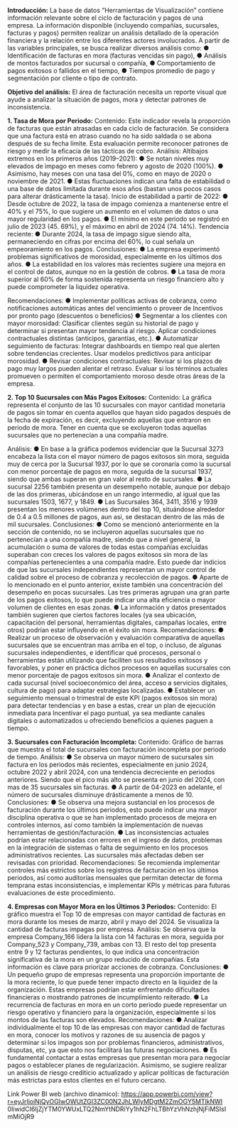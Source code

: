 **Introducción:**
La base de datos “Herramientas de Visualización” contiene información relevante sobre el ciclo de
facturación y pagos de una empresa. La información disponible (incluyendo compañías, sucursales,
facturas y pagos) permiten realizar un análisis detallado de la operación financiera y la relación entre los
diferentes actores involucrados.
A partir de las variables principales, se busca realizar diversos análisis como:
● Identificación de facturas en mora (facturas vencidas sin pago),
● Análisis de montos facturados por sucursal o compañía,
● Comportamiento de pagos exitosos o fallidos en el tiempo,
● Tiempos promedio de pago y segmentación por cliente o tipo de contrato.

**Objetivo del análisis:**
El área de facturación necesita un reporte visual que ayude a analizar la situación de pagos, mora y
detectar patrones de inconsistencia.

**1. Tasa de Mora por Periodo:**
Contenido:
Este indicador revela la proporción de facturas que están atrasadas en cada ciclo de facturación. Se
considera que una factura está en atraso cuando no ha sido saldada o se abona después de su fecha
límite. Esta evaluación permite reconocer patrones de riesgo y medir la eficacia de las tácticas de cobro.
Análisis:
Altibajos extremos en los primeros años (2019–2021):
● Se notan niveles muy elevados de impago en meses como febrero y agosto de 2020 (100%).
● Asimismo, hay meses con una tasa del 0%, como en mayo de 2020 o noviembre de 2021.
● Estas fluctuaciones indican una falta de estabilidad o una base de datos limitada durante esos
años (bastan unos pocos casos para alterar drásticamente la tasa).
Inicio de estabilidad a partir de 2022:
● Desde octubre de 2022, la tasa de impago comienza a mantenerse entre el 40% y el 75%, lo que
sugiere un aumento en el volumen de datos o una mayor regularidad en los pagos.
● El mínimo en este periodo se registró en julio de 2023 (45. 69%), y el máximo en abril de 2024 (74.
14%).
Tendencia reciente:
● Durante 2024, la tasa de impago sigue siendo alta, permaneciendo en cifras por encima del 60%,
lo cual señala un empeoramiento en los pagos.
Conclusiones:
● La empresa experimentó problemas significativos de morosidad, especialmente en los últimos
dos años.
● La estabilidad en los valores más recientes sugiere una mejora en el control de datos, aunque no
en la gestión de cobros.
● La tasa de mora superior al 60% de forma sostenida representa un riesgo financiero alto y puede
comprometer la liquidez operativa.

Recomendaciones:
● Implementar políticas activas de cobranza, como notificaciones automáticas antes del
vencimiento o proveer de Incentivos por pronto pago (descuentos o beneficios)
● Segmentar a los clientes con mayor morosidad:
Clasificar clientes según su historial de pago y determinar si presentan mayor tendencia al
riesgo. Aplicar condiciones contractuales distintas (anticipos, garantías, etc.).
● Automatizar seguimiento de facturas:
Integrar dashboards en tiempo real que alerten sobre tendencias crecientes.
Usar modelos predictivos para anticipar morosidad.
● Revisar condiciones contractuales:
Revisar si los plazos de pago muy largos pueden alentar el retraso.
Evaluar si los términos actuales promueven o permiten el comportamiento moroso desde otras
áreas de la empresa.

**2. Top 10 Sucursales con Más Pagos Exitosos:**
Contenido: La gráfica representa el conjunto de las 10 sucursales con mayor cantidad monetaria de pagos
sin tomar en cuenta aquellos que hayan sido pagados después de la fecha de expiración, es decir,
excluyendo aquellas que entraron en periodo de mora. Tener en cuenta que se excluyeron todas aquellas
sucursales que no pertenecían a una compañía madre.

Análisis:
● En base a la gráfica podemos evidenciar que la Sucursal 3273 encabeza la lista con el mayor
número de pagos exitosos sin mora, seguida muy de cerca por la Sucursal 1937, por lo que se
coronaría como la sucursal con menor porcentaje de pagos en mora, seguida de la sucursal 1937,
siendo que ambas superan en gran valor al resto de sucursales.
● La sucursal 2256 también presenta un desempeño notable, aunque por debajo de las dos
primeras, ubicándose en un rango intermedio, al igual que las sucursales 1503, 1677, y 1849.
● Las Sucursales 364, 3411, 3516 y 1939 presentan los menores volúmenes dentro del top 10,
situándose alrededor de 0.4 a 0.5 millones de pagos, aun asi, se destacan dentro de las más de
mil sucursales.
Conclusiones:
● Como se mencionó anteriormente en la sección de contenido, no se incluyeron aquellas
sucursales que no pertenecían a una compañía madre, siendo que a nivel general, la acumulación
o suma de valores de todas estas compañías excluidas superaban con creces los valores de
pagos exitosos sin mora de las compañías pertenecientes a una compañía madre. Esto puede dar
indicios de que las sucursales independientes representan un mayor control de calidad sobre el
proceso de cobranza y recolección de pagos.
● Aparte de lo mencionado en el punto anterior, existe también una concentración del desempeño
en pocas sucursales. Las tres primeras agrupan una gran parte de los pagos exitosos, lo que
puede indicar una alta eficiencia o mayor volumen de clientes en esas zonas.
● La información y datos presentados también sugieren que ciertos factores locales (ya sea
ubicación, capacitación del personal, herramientas digitales, campañas locales, entre otros)
podrían estar influyendo en el éxito sin mora.
Recomendaciones:
● Realizar un proceso de observación y evaluación comparativa de aquellas sucursales que se
encuentran mas arriba en el top, o incluso, de algunas sucursales independientes, e identificar
qué procesos, personal o herramientas están utilizando que faciliten sus resultados exitosos y
favorables, y poner en práctica dichos procesos en aquellas sucursales con menor porcentaje de
pagos exitosos sin mora.
● Analizar el contexto de cada sucursal (nivel socioeconómico del área, acceso a servicios
digitales, cultura de pago) para adaptar estrategias localizadas.
● Establecer un seguimiento mensual o trimestral de este KPI (pagos exitosos sin mora) para
detectar tendencias y en base a estas, crear un plan de ejecución inmediata para Incentivar el
pago puntual, ya sea mediante canales digitales o automatizados u ofreciendo beneficios a
quienes paguen a tiempo.

**3. Sucursales con Facturación Incompleta:**
Contenido:
Gráfico de barras que muestra el total de sucursales con facturación incompleta por periodo de tiempo.
Análisis:
● Se observa un mayor número de sucursales sin factura en los periodos más recientes,
especialmente en junio 2024, octubre 2022 y abril 2024, con una tendencia decreciente en
periodos anteriores. Siendo que el pico más alto se presenta en junio del 2024, con mas de 35
sucursales sin facturas.
● A partir de 04-2023 en adelante, el número de sucursales disminuye drásticamente a menos de
10.
Conclusiones:
● Se observa una mejora sustancial en los procesos de facturación durante los últimos periodos,
esto puede indicar una mayor disciplina operativa o que se han implementado procesos de mejora
en controles internos, así como también la implementación de nuevas herramientas de
gestión/facturación.
● Las inconsistencias actuales podrían estar relacionadas con errores en el ingreso de datos,
problemas en la integración de sistemas o falta de seguimiento en los procesos administrativos
recientes. Las sucursales más afectadas deben ser revisadas con prioridad.
Recomendaciones:
Se recomienda implementar controles más estrictos sobre los registros de facturación en los últimos
periodos, así como auditorías mensuales que permitan detectar de forma temprana estas inconsistencias,
e implementar KPIs y métricas para futuras evaluaciones de este procedimiento.

**4. Empresas con Mayor Mora en los Últimos 3 Periodos:**
Contenido:
El gráfico muestra el Top 10 de empresas con mayor cantidad de facturas en mora durante los meses
de marzo, abril y mayo del 2024. Se visualiza la cantidad de facturas impagas por empresa.
Análisis:
Se observa que la empresa Company_166 lidera la lista con 14 facturas en mora, seguida por
Company_523 y Company_739, ambas con 13. El resto del top presenta entre 9 y 12 facturas pendientes,
lo que indica una concentración significativa de la mora en un grupo reducido de compañías. Esta
información es clave para priorizar acciones de cobranza.
Conclusiones:
● Un pequeño grupo de empresas representa una proporción importante de la mora reciente, lo que
puede tener impacto directo en la liquidez de la organización. Estas empresas podrían estar
enfrentando dificultades financieras o mostrando patrones de incumplimiento reiterado.
● La recurrencia de facturas en mora en un corto periodo puede representar un riesgo operativo y
financiero para la organización, especialmente si los montos de las facturas son elevados.
Recomendaciones:
● Analizar individualmente el top 10 de las empresas con mayor cantidad de facturas en mora,
conocer los motivos y razones de su ausencia de pagos y determinar si los impagos son por
problemas financieros, administrativos, disputas, etc, ya que esto nos facilitará las futuras
negociaciones.
● Es fundamental contactar a estas empresas que presentan mora para negociar pagos o
establecer planes de regularización. Asimismo, se sugiere realizar un análisis de riesgo crediticio
actualizado y aplicar políticas de facturación más estrictas para estos clientes en el futuro
cercano.

Link Power BI web (archivo dinamico):
https://app.powerbi.com/view?r=eyJrIjoiNjQyOGIwOWUtZGI3ZC00N2JhLWIyMDgtM2ZmOGY5MTlkNWI
0IiwidCI6IjZjYTM0YWUxLTQ2NmYtNDRiYy1hN2FhLTBhYzVhNzhjNjFiMSIsImMiOjR9
